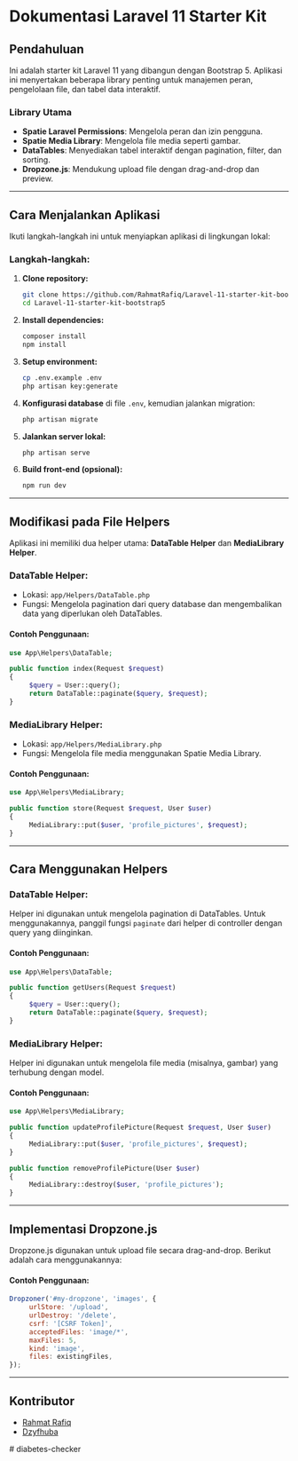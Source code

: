 # Dokumentasi Laravel 11 Starter Kit

## Pendahuluan
Ini adalah starter kit Laravel 11 yang dibangun dengan Bootstrap 5. Aplikasi ini menyertakan beberapa library penting untuk manajemen peran, pengelolaan file, dan tabel data interaktif.

### Library Utama
- **Spatie Laravel Permissions**: Mengelola peran dan izin pengguna.
- **Spatie Media Library**: Mengelola file media seperti gambar.
- **DataTables**: Menyediakan tabel interaktif dengan pagination, filter, dan sorting.
- **Dropzone.js**: Mendukung upload file dengan drag-and-drop dan preview.

---

## Cara Menjalankan Aplikasi
Ikuti langkah-langkah ini untuk menyiapkan aplikasi di lingkungan lokal:

### Langkah-langkah:
1. **Clone repository:**
    ```bash
    git clone https://github.com/RahmatRafiq/Laravel-11-starter-kit-bootstrap5.git
    cd Laravel-11-starter-kit-bootstrap5
    ```

2. **Install dependencies:**
    ```bash
    composer install
    npm install
    ```

3. **Setup environment:**
    ```bash
    cp .env.example .env
    php artisan key:generate
    ```

4. **Konfigurasi database** di file `.env`, kemudian jalankan migration:
    ```bash
    php artisan migrate
    ```

5. **Jalankan server lokal:**
    ```bash
    php artisan serve
    ```

6. **Build front-end (opsional):**
    ```bash
    npm run dev
    ```

---

## Modifikasi pada File Helpers
Aplikasi ini memiliki dua helper utama: **DataTable Helper** dan **MediaLibrary Helper**.

### DataTable Helper:
- Lokasi: `app/Helpers/DataTable.php`
- Fungsi: Mengelola pagination dari query database dan mengembalikan data yang diperlukan oleh DataTables.

#### Contoh Penggunaan:
```php
use App\Helpers\DataTable;

public function index(Request $request)
{
     $query = User::query();
     return DataTable::paginate($query, $request);
}
```

### MediaLibrary Helper:
- Lokasi: `app/Helpers/MediaLibrary.php`
- Fungsi: Mengelola file media menggunakan Spatie Media Library.

#### Contoh Penggunaan:
```php
use App\Helpers\MediaLibrary;

public function store(Request $request, User $user)
{
     MediaLibrary::put($user, 'profile_pictures', $request);
}
```

---

## Cara Menggunakan Helpers

### DataTable Helper:
Helper ini digunakan untuk mengelola pagination di DataTables. Untuk menggunakannya, panggil fungsi `paginate` dari helper di controller dengan query yang diinginkan.

#### Contoh Penggunaan:
```php
use App\Helpers\DataTable;

public function getUsers(Request $request)
{
     $query = User::query();
     return DataTable::paginate($query, $request);
}
```

### MediaLibrary Helper:
Helper ini digunakan untuk mengelola file media (misalnya, gambar) yang terhubung dengan model.

#### Contoh Penggunaan:
```php
use App\Helpers\MediaLibrary;

public function updateProfilePicture(Request $request, User $user)
{
     MediaLibrary::put($user, 'profile_pictures', $request);
}

public function removeProfilePicture(User $user)
{
     MediaLibrary::destroy($user, 'profile_pictures');
}
```

---

## Implementasi Dropzone.js
Dropzone.js digunakan untuk upload file secara drag-and-drop. Berikut adalah cara menggunakannya:

#### Contoh Penggunaan:
```javascript
Dropzoner('#my-dropzone', 'images', {
     urlStore: '/upload',
     urlDestroy: '/delete',
     csrf: '[CSRF Token]',
     acceptedFiles: 'image/*',
     maxFiles: 5,
     kind: 'image',
     files: existingFiles,
});
```

---

## Kontributor
- [Rahmat Rafiq](https://github.com/RahmatRafiq)
- [Dzyfhuba](https://github.com/Dzyfhuba)

#   d i a b e t e s - c h e c k e r  
 
